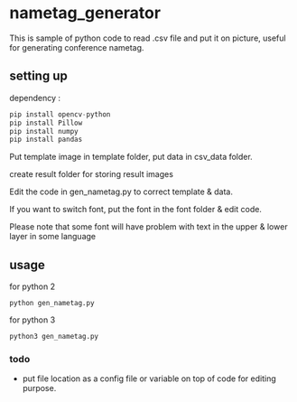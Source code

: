 # nametag_generator
This is sample of python code to read .csv file and put it on picture, useful for generating conference nametag.

## setting up 

dependency : 
```python
pip install opencv-python
pip install Pillow
pip install numpy
pip install pandas
```

Put template image in template folder, put data in csv_data folder.

create result folder for storing result images

Edit the code in gen_nametag.py to correct template & data.

If you want to switch font, put the font in the font folder & edit code.

Please note that some font will have problem with text in the upper & lower layer in some language

## usage
for python 2
```
python gen_nametag.py
```
for python 3 
```
python3 gen_nametag.py
```

### todo
- put file location as a config file or variable on top of code for editing purpose.
